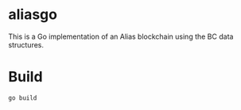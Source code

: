 aliasgo
=======

This is a Go implementation of an Alias blockchain using the BC data structures.

Build
=====

    go build
